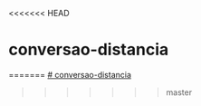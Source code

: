 <<<<<<< HEAD
# conversao-distancia
=======
[# conversao-distancia](https://hub.docker.com/r/ismael0711/conversao-distancia)
>>>>>>> master
